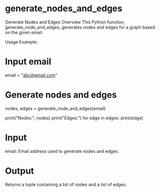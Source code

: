 # generate_nodes_and_edges

Generate Nodes and Edges
Overview
This Python function, generate_node_and_edges, generates nodes and edges for a graph based on the given email.

Usage
Example:
# Input email
email = "abc@email.com"

# Generate nodes and edges
nodes, edges = generate_node_and_edges(email)

print("Nodes:", nodes)
print("Edges:")
for edge in edges:
    print(edge)

# Input
email: Email address used to generate nodes and edges.

# Output
Returns a tuple containing a list of nodes and a list of edges.
